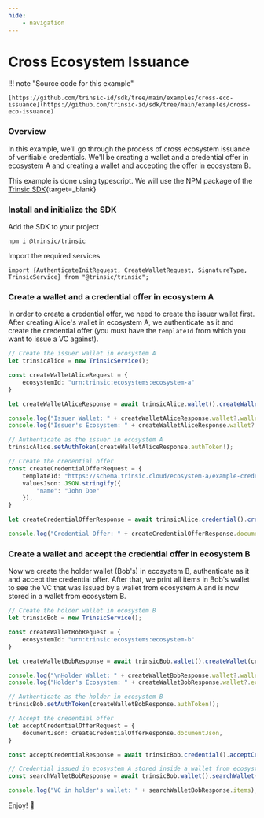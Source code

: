 ```yaml
---
hide:
    - navigation
---
```


# Cross Ecosystem Issuance

!!! note "Source code for this example"

    [https://github.com/trinsic-id/sdk/tree/main/examples/cross-eco-issuance](https://github.com/trinsic-id/sdk/tree/main/examples/cross-eco-issuance)

### Overview

In this example, we'll go through the process of cross ecosystem issuance of verifiable credentials.
We'll be creating a wallet and a credential offer in ecosystem A and creating a wallet and accepting the offer in ecosystem B.

This example is done using typescript. We will use the NPM package of the [Trinsic SDK](https://www.npmjs.com/package/@trinsic/trinsic){target=_blank}

### Install and initialize the SDK

Add the SDK to your project

```
npm i @trinsic/trinsic
```

Import the required services

```
import {AuthenticateInitRequest, CreateWalletRequest, SignatureType, TrinsicService} from "@trinsic/trinsic";
```

### Create a wallet and a credential offer in ecosystem A

In order to create a credential offer, we need to create the issuer wallet first. After creating Alice's wallet in
ecosystem A, we authenticate as it and create the credential offer (you must have the `templateId` from which you want to issue a VC against).

```ts
// Create the issuer wallet in ecosystem A
let trinsicAlice = new TrinsicService();

const createWalletAliceRequest = {
    ecosystemId: "urn:trinsic:ecosystems:ecosystem-a"
}

let createWalletAliceResponse = await trinsicAlice.wallet().createWallet(createWalletAliceRequest);

console.log("Issuer Wallet: " + createWalletAliceResponse.wallet?.walletId);
console.log("Issuer's Ecosystem: " + createWalletAliceResponse.wallet?.ecosystemId);

// Authenticate as the issuer in ecosystem A
trinsicAlice.setAuthToken(createWalletAliceResponse.authToken!);

// Create the credential offer
const createCredentialOfferRequest = {
    templateId: "https://schema.trinsic.cloud/ecosystem-a/example-credential",
    valuesJson: JSON.stringify({
        "name": "John Doe"
    }),
}

let createCredentialOfferResponse = await trinsicAlice.credential().createCredentialOffer(createCredentialOfferRequest);

console.log("Credential Offer: " + createCredentialOfferResponse.documentJson);
```

### Create a wallet and accept the credential offer in ecosystem B

Now we create the holder wallet (Bob's) in ecosystem B, authenticate as it and accept the credential offer. After that, we print
all items in Bob's wallet to see the VC that was issued by a wallet from ecosystem A and is now stored in a wallet from ecosystem B.

```ts
// Create the holder wallet in ecosystem B
let trinsicBob = new TrinsicService();

const createWalletBobRequest = {
    ecosystemId: "urn:trinsic:ecosystems:ecosystem-b"
}

let createWalletBobResponse = await trinsicBob.wallet().createWallet(createWalletBobRequest);

console.log("\nHolder Wallet: " + createWalletBobResponse.wallet?.walletId);
console.log("Holder's Ecosystem: " + createWalletBobResponse.wallet?.ecosystemId);

// Authenticate as the holder in ecosystem B
trinsicBob.setAuthToken(createWalletBobResponse.authToken!);

// Accept the credential offer
let acceptCredentialOfferRequest = {
    documentJson: createCredentialOfferResponse.documentJson,
}

const acceptCredentialResponse = await trinsicBob.credential().acceptCredential(acceptCredentialOfferRequest);

// Credential issued in ecosystem A stored inside a wallet from ecosystem B
const searchWalletBobResponse = await trinsicBob.wallet().searchWallet();

console.log("VC in holder's wallet: " + searchWalletBobResponse.items);
```

Enjoy! 👋
